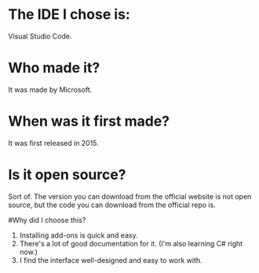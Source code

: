 # The IDE I chose is:
Visual Studio Code.

# Who made it?
It was made by Microsoft.

# When was it first made?
It was first released in 2015.

# Is it open source?
Sort of. The version you can download from the official website is not open source, but the code you can download from the official repo is.

#Why did I choose this?
1. Installing add-ons is quick and easy.
2. There's a lot of good documentation for it. (I'm also learning C# right now.)
3. I find the interface well-designed and easy to work with.
